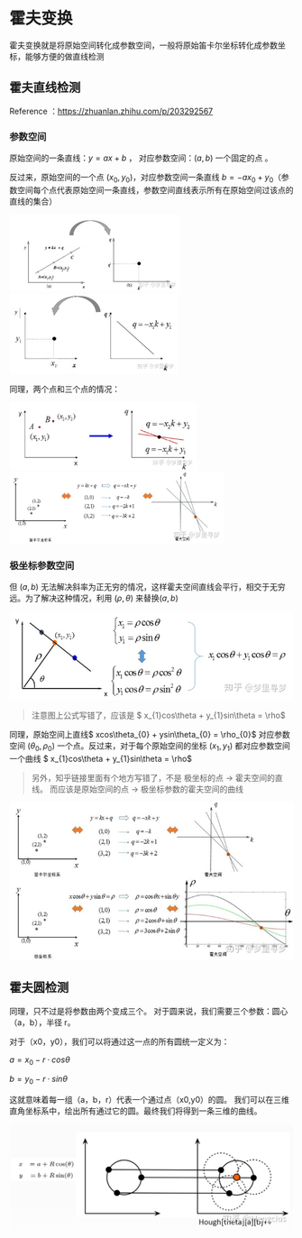 # 霍夫变换

霍夫变换就是将原始空间转化成参数空间，一般将原始笛卡尔坐标转化成参数坐标，能够方便的做直线检测

## 霍夫直线检测

Reference ：https://zhuanlan.zhihu.com/p/203292567

### 参数空间

原始空间的一条直线：$y = ax +b$ ， 对应参数空间：$(a,b)$ 一个固定的点 。

反过来，原始空间的一个点 $(x_{0},y_{0})$，对应参数空间一条直线 $b = -ax_{0} + y_{0}$（参数空间每个点代表原始空间一条直线，参数空间直线表示所有在原始空间过该点的直线的集合）

<img src="../../material/v2-92dff3e1b0f3aaa90b5e5bc82592d627_720w-9356520.jpg" alt="v2-92dff3e1b0f3aaa90b5e5bc82592d627_720w" style="zoom:50%;" />   <img src="../../material/v2-adbd9d4761fcb9d9fd49a3dbb1bce696_720w-9356527.jpg" alt="v2-adbd9d4761fcb9d9fd49a3dbb1bce696_720w" style="zoom: 67%;" />

同理，两个点和三个点的情况：

<img src="../../material/v2-262e660a281b36ce0a60289479e9b738_720w-9356725.jpg" alt="v2-262e660a281b36ce0a60289479e9b738_720w" style="zoom: 67%;" />   <img src="../../material/v2-7966de4cc1966a517aefa816dc6a80b8_720w.jpg" alt="v2-262e660a281b36ce0a60289479e9b738_720w" style="zoom: 50%;" />

### 极坐标参数空间

但 $(a,b)$ 无法解决斜率为正无穷的情况，这样霍夫空间直线会平行，相交于无穷远。为了解决这种情况，利用 $(\rho, \theta)$ 来替换$(a,b)$

![v2-d49fbe783be10547841decc66e4fdc27_720w](../../material/v2-d49fbe783be10547841decc66e4fdc27_720w.jpg)

>    注意图上公式写错了，应该是 $ x_{1}cos\theta + y_{1}sin\theta = \rho$ 

同理，原始空间上直线$ xcos\theta_{0} + ysin\theta_{0} = \rho_{0}$  对应参数空间 $(\theta_{0}, \rho_{0})$ 一个点。反过来，对于每个原始空间的坐标 $(x_{1}, y_{1})$ 都对应参数空间一个曲线 $ x_{1}cos\theta + y_{1}sin\theta = \rho$ 

>   另外，知乎链接里面有个地方写错了，不是 极坐标的点 -> 霍夫空间的直线。 而应该是原始空间的点 -> 极坐标参数的霍夫空间的曲线 

![v2-434403a32e6626fec1484ddb6b03df21_720w](../../material/v2-434403a32e6626fec1484ddb6b03df21_720w.jpg)



## 霍夫圆检测

同理，只不过是将参数由两个变成三个。 对于圆来说，我们需要三个参数：圆心（a，b），半径 r。

对于（x0，y0），我们可以将通过这一点的所有圆统一定义为：

$a = x_{0} - r·cosθ$

$b = y_{0} - r·sinθ$

这就意味着每一组（a，b，r）代表一个通过点（x0,y0）的圆。 我们可以在三维直角坐标系中，绘出所有通过它的圆。最终我们将得到一条三维的曲线。

<img src="../../material/v2-4b18037dffd5e99d163f62c79ba0aedc_r.jpg" alt="v2-4b18037dffd5e99d163f62c79ba0aedc_r" style="zoom:67%;" />





